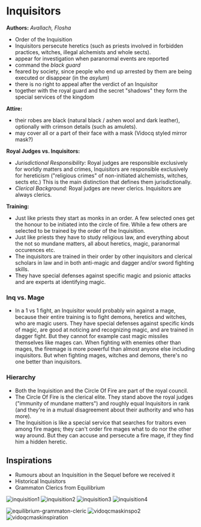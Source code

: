 # Inquisitors

**Authors:** *Avallach, Flosha*  

* Order of the Inquisition
* Inquisitors persecute heretics (such as priests involved in forbidden practices, witches, illegal alchemists and whole sects).
* appear for investigation when paranormal events are reported
* command the *black guard*
* feared by society, since people who end up arrested by them are being executed or disappear (in the *asylum*)
* there is no right to appeal after the verdict of an Inquisitor
* together with the royal guard and the secret "shadows" they form the special services of the kingdom

**Attire:**  
* their robes are black (natural black / ashen wool and dark leather), optionally with crimson details (such as amulets).
* may cover all or a part of their face with a mask (Vidocq styled mirror mask?)

**Royal Judges vs. Inquisitors:**
* *Jurisdictional Responsibility:* Royal judges are responsible exclusively for worldly matters and crimes, Inquisitors are responsible exclusively for hereticism ("religious crimes" of non-initiated alchemists, witches, sects etc.) This is the main distinction that defines them jurisdictionally.
* *Clerical Background:* Royal judges are never clerics. Inquisitors are always clerics.

**Training:**
* Just like priests they start as monks in an order. A few selected ones get the honour to be initiated into the circle of fire. While a few others are selected to be trained by the order of the Inquisition.
* Just like priests they have to study religious law, and everything about the not so mundane matters, all about heretics, magic, paranormal occurences etc.
* The inquisitors are trained in their order by other inquisitors and clerical scholars in law and in both anti-magic and dagger and/or sword fighting skills.
* They have special defenses against specific magic and psionic attacks and are experts at identifying magic.


### Inq vs. Mage

* In a 1 vs 1 fight, an Inquisitor would probably win against a mage, because their entire training is to fight demons, heretics and witches, who are magic users. They have special defenses against specific kinds of magic, are good at noticing and recognizing magic, and are trained in dagger fight. But they cannot for example cast magic missiles themselves like mages can. When fighting with enemies other than mages, the firemage is more powerful than almost anyone else including inquisitors. But when fighting mages, witches and demons, there's no one better than inquisitors.


### Hierarchy 

* Both the Inquisition and the Circle Of Fire are part of the royal council.
* The Circle Of Fire is the clerical elite. They stand above the royal judges ("immunity of mundane matters") and roughly equal Inquisitors in rank (and they're in a mutual disagreement about their authority and who has more). 
* The Inquisition is like a special service that searches for traitors even among fire mages; they can't order fire mages what to do nor the other way around. But they can accuse and persecute a fire mage, if they find him a hidden heretic.


## Inspirations

* Rumours about an Inquisition in the Sequel before we received it
* Historical Inquisitors
* Grammaton Clerics from Equilibrium

![inquisition1](_img/factions/guilds/_20240603_225038.JPG)
![inquisition2](_img/factions/guilds/illustration-Spanish-Jew-Grand-Inquisitior.jpg)
![inquisition3](_img/factions/guilds/c0293355-800px-wm.jpg)
![inquisition4](_img/factions/guilds/eyJidWNrZXQiOiJjb250ZW50Lmhzd3N0YXRpYy5jb20iLCJrZXkiOiJnaWZcL2lucXVpc2l0aW9uLXdoZWVsLmpwZyIsImVkaXRzIjp7InJlc2l6ZSI6eyJ3aWR0aCI6MjkwfX19.jpeg)

![equilibrium-grammaton-cleric](_img/factions/guilds/4K8a76qDhC8Oz0WLs8COLxoseIk.jpg)
![vidoqcmaskinspo2](_img/factions/guilds/Ec9OHJvUEAAG2hL.jpg_large.jpg)
![vidoqcmaskinspiration](_img/factions/guilds/1_2hoOmPDAHvAlE5JCtRa89Q.jpg)

